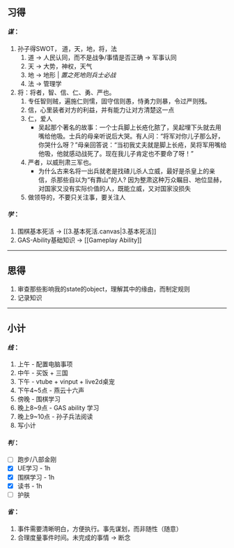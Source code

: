 ## 习得

#### $谋：$
1. 孙子得SWOT， 道，天，地，将，法
	1. 道 -> 人民认同，而不是战争/事情是否正确 -> 军事认同
	2. 天 -> 大势，神权，天气
	3. 地 -> 地形 | *置之死地则兵士必战*
	4. 法 -> 管理学
2. 将：将者，智、信、仁、勇、严也。
	1. 专任智则贼，遍施仁则懦，固守信则愚，恃勇力则暴，令过严则残。
	2. 信，心里装者对方的利益，并有能力让对方清楚这一点
	3. 仁，爱人
		- 吴起那个著名的故事：一个士兵脚上长疮化脓了，吴起埋下头就去用嘴给他吸。士兵的母亲听说后大哭。有人问：​“将军对你儿子那么好，你哭什么呀？​”母亲回答说：​“当初我丈夫就是脚上长疮，吴将军用嘴给他吸，他就感动战死了。现在我儿子肯定也不要命了呀！”
	4. 严者，以威刑肃三军也。​
		- 为什么古来名将一出兵就老是找碴儿杀人立威，最好是杀皇上的亲信，杀那些自以为“有靠山”的人? 因为整肃这种万众瞩目、地位显赫，对国家又没有实际价值的人，既能立威，又对国家没损失		
	5. 做领导的，不要只关注事，要关注人 

#### $学：$
1. 围棋基本死活 -> [[3.基本死活.canvas|3.基本死活]]
2. GAS-Ability基础知识 -> [[Gameplay Ability]]


---
## 思得

1. 审查那些影响我的state的object，理解其中的缘由，而制定规则
2. 记录知识

---
## 小计

#### $线：$
1. 上午 - 配置电脑事项
2. 中午 - 买饭 + 三国
3. 下午 - vtube + vinput + live2d桌宠
4. 下午4~5点 - 燕云十六声
5. 傍晚 - 围棋学习
6. 晚上8~9点 - GAS ability 学习
7. 晚上9~10点 - 孙子兵法阅读
8. 写小计
#### $判：$
- [ ] 跑步/八部金刚
- [x] UE学习 - 1h
- [x] 围棋学习 - 1h
- [x] 读书 - 1h
- [ ] 护肤
#### $省：$
1. 事件需要清晰明白，方便执行。事先谋划，而非随性（随意）
2. 合理度量事件时间。未完成的事情 -> 断念
